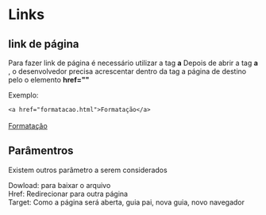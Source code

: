 # Links

## link de página
Para fazer link de página é necessário utilizar a tag <b>a</b>
Depois de abrir a tag <b>a</b> , o desenvolvedor precisa acrescentar dentro da tag a página de destino pelo o elemento <b>href=""</b><br>
<p></p>
Exemplo:<br>

`<a href="formatacao.html">Formatação</a>`<br>
<a href="file:///C:/Users/mateu/Desktop/Programador%20Web%20-%20Turma%202022B/Programador-Web---Turma-2022B.html"><br>Formatação</a>

## Parâmentros
Existem outros parâmetro a serem considerados

Dowload: para baixar o arquivo<br>
Href: Redirecionar para outra página<br>
Target: Como a página será aberta, guia pai, nova guia, novo navegador<br>